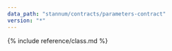 ```yaml
---
data_path: "stannum/contracts/parameters-contract"
version: "*"
---
```


{% include reference/class.md %}

